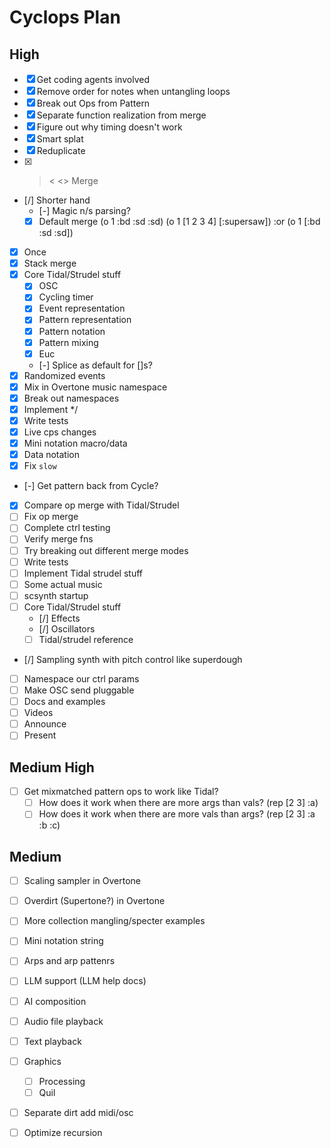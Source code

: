 # Cyclops Plan

## High

- [x] Get coding agents involved
- [x] Remove order for notes when untangling loops
- [x] Break out Ops from Pattern
- [x] Separate function realization from merge
- [x] Figure out why timing doesn't work
- [x] Smart splat
- [x] Reduplicate
- [x] > < <> Merge
- [/] Shorter hand
  - [-] Magic n/s parsing?
  - [x] Default merge (o 1 :bd :sd :sd) (o 1 [1 2 3 4] [:supersaw]) :or (o 1 [:bd :sd :sd])
- [x] Once
- [x] Stack merge
- [x] Core Tidal/Strudel stuff
  - [x] OSC
  - [x] Cycling timer
  - [x] Event representation
  - [x] Pattern representation
  - [x] Pattern notation
  - [x] Pattern mixing
  - [x] Euc
  - [-] Splice as default for []s?
- [x] Randomized events
- [x] Mix in Overtone music namespace
- [x] Break out namespaces
- [x] Implement */
- [x] Write tests
- [x] Live cps changes
- [x] Mini notation macro/data
- [x] Data notation
- [x] Fix `slow`
- [-] Get pattern back from Cycle?
- [x] Compare op merge with Tidal/Strudel
- [ ] Fix op merge
- [ ] Complete ctrl testing
- [ ] Verify merge fns
- [ ] Try breaking out different merge modes
- [ ] Write tests
- [ ] Implement Tidal strudel stuff
- [ ] Some actual music
- [ ] scsynth startup
- [ ] Core Tidal/Strudel stuff
  - [/] Effects
  - [/] Oscillators
  - [ ] Tidal/strudel reference
- [/] Sampling synth with pitch control like superdough
- [ ] Namespace our ctrl params
- [ ] Make OSC send pluggable
- [ ] Docs and examples
- [ ] Videos
- [ ] Announce
- [ ] Present
    
## Medium High
- [ ] Get mixmatched pattern ops to work like Tidal?
  - [ ] How does it work when there are more args than vals? (rep [2 3] :a)
  - [ ] How does it work when there are more vals than args? (rep [2 3] :a :b :c)

## Medium
- [ ] Scaling sampler in Overtone
- [ ] Overdirt (Supertone?) in Overtone
- [ ] More collection mangling/specter examples
- [ ] Mini notation string
- [ ] Arps and arp pattenrs
- [ ] LLM support (LLM help docs)
- [ ] AI composition
- [ ] Audio file playback
- [ ] Text playback
- [ ] Graphics
    - [ ] Processing
    - [ ] Quil
- [ ] Separate dirt add midi/osc
- [ ] Optimize recursion
      
